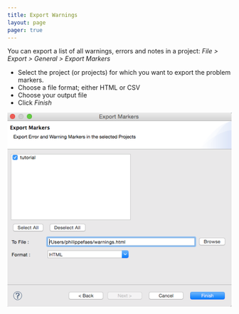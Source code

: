 ```yaml
---
title: Export Warnings
layout: page 
pager: true
---
```


You can export a list of all warnings, errors and notes in a project: *File > Export > General > Export Markers*

* Select the project (or projects) for which you want to export the problem markers.
* Choose a file format; either HTML or CSV
* Choose your output file
* Click *Finish*

![Alt text](/screenshots/export_markers.png)
